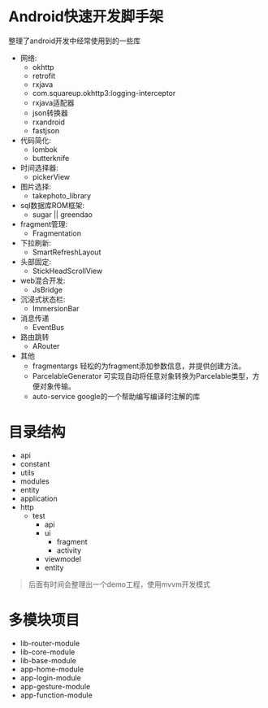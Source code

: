 # Android快速开发脚手架
整理了android开发中经常使用到的一些库

- 网络:
  - okhttp
  - retrofit
  - rxjava
  - com.squareup.okhttp3:logging-interceptor
  - rxjava适配器
  - json转换器
  - rxandroid
  - fastjson
- 代码简化:
	- lombok
	- butterknife
- 时间选择器:
	- pickerView
- 图片选择:
	- takephoto_library
- sql数据库ROM框架:
	- sugar || greendao
- fragment管理:
	- Fragmentation
- 下拉刷新:
	- SmartRefreshLayout
- 头部固定:
	- StickHeadScrollView
- web混合开发:
	- JsBridge
- 沉浸式状态栏:
	- ImmersionBar
- 消息传递
	- EventBus
- 路由跳转
	- ARouter
- 其他
	- fragmentargs 轻松的为fragment添加参数信息，并提供创建方法。
	- ParcelableGenerator 可实现自动将任意对象转换为Parcelable类型，方便对象传输。
	- auto-service google的一个帮助编写编译时注解的库
	
# 目录结构
- api
- constant
- utils
- modules
- entity
- application
- http
	- test
		- api
		- ui
			- fragment
			- activity
		- viewmodel
		- entity
> 后面有时间会整理出一个demo工程，使用mvvm开发模式

# 多模块项目
- lib-router-module
- lib-core-module
- lib-base-module
- app-home-module
- app-login-module
- app-gesture-module
- app-function-module
